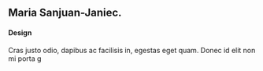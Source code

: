 ## Maria Sanjuan-Janiec.

#### Design

Cras justo odio, dapibus ac facilisis in, egestas eget quam. Donec id elit non mi porta g

